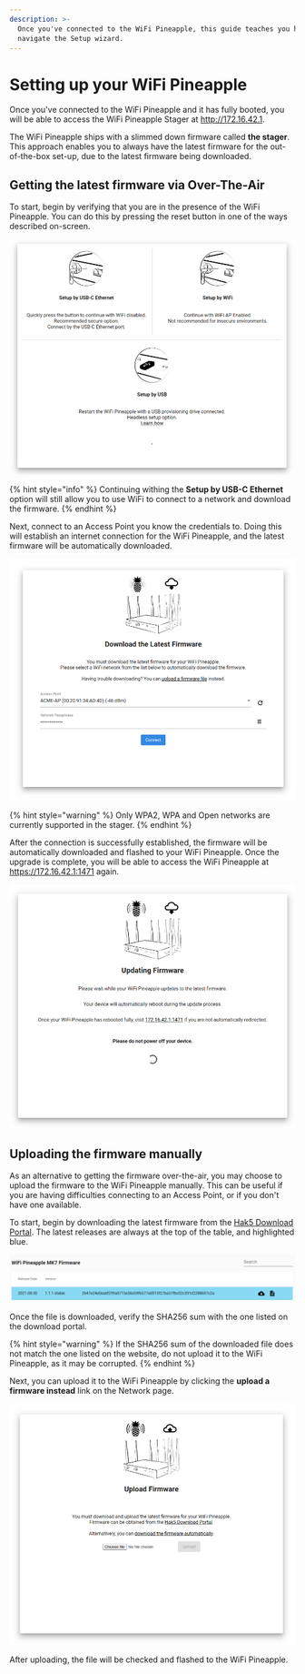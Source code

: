 ```yaml
---
description: >-
  Once you've connected to the WiFi Pineapple, this guide teaches you how to
  navigate the Setup wizard.
---
```


# Setting up your WiFi Pineapple

Once you've connected to the WiFi Pineapple and it has fully booted, you will be able to access the WiFi Pineapple Stager at http://172.16.42.1.

The WiFi Pineapple ships with a slimmed down firmware called **the stager**. This approach enables you to always have the latest firmware for the out-of-the-box set-up, due to the latest firmware being downloaded.

## Getting the latest firmware via Over-The-Air

To start, begin by verifying that you are in the presence of the WiFi Pineapple. You can do this by pressing the reset button in one of the ways described on-screen.

![](../.gitbook/assets/stager-verify.gif)

{% hint style="info" %}
Continuing withing the **Setup by USB-C Ethernet** option will still allow you to use WiFi to connect to a network and download the firmware.
{% endhint %}

Next, connect to an Access Point you know the credentials to. Doing this will establish an internet connection for the WiFi Pineapple, and the latest firmware will be automatically downloaded.

![](<../.gitbook/assets/image (34) (1).png>)

{% hint style="warning" %}
Only WPA2, WPA and Open networks are currently supported in the stager.
{% endhint %}

After the connection is successfully established, the firmware will be automatically downloaded and flashed to your WiFi Pineapple. Once the upgrade is complete, you will be able to access the WiFi Pineapple at https://172.16.42.1:1471 again.

![](<../.gitbook/assets/image (35) (1).png>)

## Uploading the firmware manually

As an alternative to getting the firmware over-the-air, you may choose to upload the firmware to the WiFi Pineapple manually. This can be useful if you are having difficulties connecting to an Access Point, or if you don't have one available.

To start, begin by downloading the latest firmware from the [Hak5 Download Portal](htps://downloads.hak5.org). The latest releases are always at the top of the table, and highlighted blue.

![](<../.gitbook/assets/image (36) (1).png>)

Once the file is downloaded, verify the SHA256 sum with the one listed on the download portal.

{% hint style="warning" %}
If the SHA256 sum of the downloaded file does not match the one listed on the website, do not upload it to the WiFi Pineapple, as it may be corrupted.
{% endhint %}

Next, you can upload it to the WiFi Pineapple by clicking the **upload a firmware instead** link on the Network page.

![](<../.gitbook/assets/image (33).png>)

After uploading, the file will be checked and flashed to the WiFi Pineapple.
